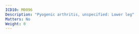 ```yaml
---
ICD10: M0096
Description: "Pyogenic arthritis, unspecified: Lower leg"
Matters: No
Weight: 0
---
```


